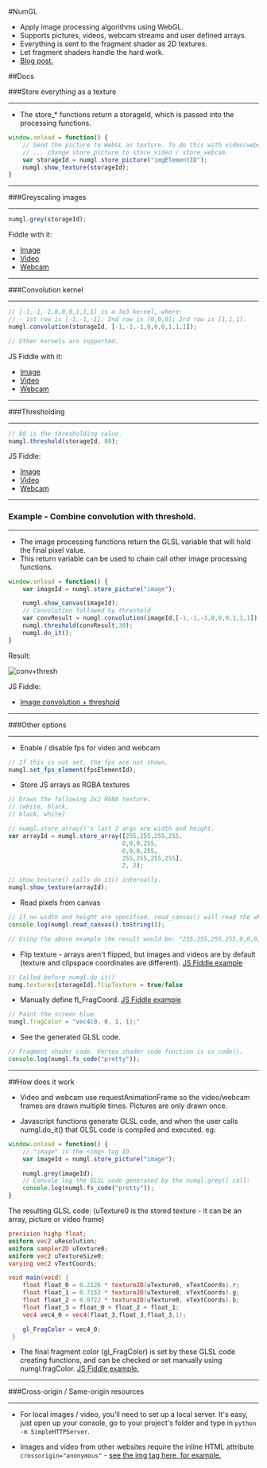 #NumGL

- Apply image processing algorithms using WebGL.
- Supports pictures, videos, webcam streams and user defined arrays.
- Everything is sent to the fragment shader as 2D textures.
- Let fragment shaders handle the hard work.
- <a href="http://jonolive.blogspot.pt/2015/01/introducing-numgl-webgl-library-for.html">Blog post.</a>

##Docs

###Store everything as a texture

---

- The store_* functions return a storageId, which is passed into the processing functions.

```javascript
window.onload = function() {
	// Send the picture to WebGL as texture. To do this with video/webcam...
	// ... change store_picture to store_video / store_webcam.
	var storageId = numgl.store_picture("imgElementID");
	numgl.show_texture(storageId);
}
```

---

###Greyscaling images

---

```javascript
numgl.grey(storageId);
```

Fiddle with it:

- <a href="http://jsfiddle.net/jongomez/q3n5gj7u/">Image</a>
- <a href="http://jsfiddle.net/jongomez/q3n5gj7u/1/">Video</a>
- <a href="http://jsfiddle.net/jongomez/q3n5gj7u/2/">Webcam</a>

---

###Convolution kernel

---

```javascript
// [-1,-1,-1,0,0,0,1,1,1] is a 3x3 kernel, where:
// - 1st row is [-1,-1,-1]; 2nd row is [0,0,0]; 3rd row is [1,1,1].
numgl.convolution(storageId, [-1,-1,-1,0,0,0,1,1,1]);

// Other kernels are supported.
```

JS Fiddle with it:

- <a href="http://jsfiddle.net/jongomez/6pgbwkff/">Image</a>
- <a href="http://jsfiddle.net/jongomez/6pgbwkff/1/">Video</a>
- <a href="http://jsfiddle.net/jongomez/6pgbwkff/2/">Webcam</a>

---

###Thresholding

---

```javascript
// 80 is the thresholding value.
numgl.threshold(storageId, 80);
```

JS Fiddle:

- <a href="http://jsfiddle.net/jongomez/eap27rhq/">Image</a>
- <a href="http://jsfiddle.net/jongomez/eap27rhq/1/">Video</a>
- <a href="http://jsfiddle.net/jongomez/eap27rhq/2/">Webcam</a>

---

### Example - Combine convolution with threshold.

---

- The image processing functions return the GLSL variable that will hold the final pixel value.
- This return variable can be used to chain call other image processing functions.

```javascript
window.onload = function() {
	var imageId = numgl.store_picture("image");

	numgl.show_canvas(imageId);
	// Convolution followed by threshold
	var convResult = numgl.convolution(imageId,[-1,-1,-1,0,0,0,1,1,1]);
	numgl.threshold(convResult,30);
	numgl.do_it();
}
```

Result:

![conv+thresh](http://i.imgur.com/uLpcjUZ.png)

JS Fiddle:

- <a href="http://jsfiddle.net/jongomez/b091mkbh/">Image convolution + threshold</a>

---

###Other options

---

- Enable / disable fps for video and webcam

```javascript
// If this is not set, the fps are not shown.
numgl.set_fps_element(fpsElementId);

```

- Store JS arrays as RGBA textures

```javascript
// Draws the following 2x2 RGBA texture: 
// [white, black,
// black, white]

// numgl.store_array()'s last 2 args are width and height.
var arrayId = numgl.store_array([255,255,255,255,
								0,0,0,255,
								0,0,0,255,
								255,255,255,255], 
								2, 2);

// show_texture() calls do_it() internally.
numgl.show_texture(arrayId);

```

- Read pixels from canvas

```javascript
// If no width and height are specified, read_canvas() will read the whole canvas.
console.log(numgl.read_canvas().toString());

// Using the above example the result would be: "255,255,255,255,0,0,0,255,0,0,0,255,255,255,255,255"

```

- Flip texture - arrays aren't flipped, but images and videos are by default (texture and clipspace coordinates are different). <a href="http://jsfiddle.net/jongomez/n2gx6986/">JS Fiddle example</a>

```javascript
// Called before numgl.do_it()
numg.textures[storageId].flipTexture = true/false
```

- Manually define fl_FragCoord. <a href="http://jsfiddle.net/jongomez/sbfe1yvz/">JS Fiddle example</a>

```javascript
// Paint the screen blue.
numgl.fragColor = "vec4(0, 0, 1, 1);"
```

- See the generated GLSL code.

```javascript
// Fragment shader code. Vertex shader code function is vs_code().
console.log(numgl.fs_code("pretty"));
```

---

##How does it work

- Video and webcam use requestAnimationFrame so the video/webcam frames are drawn multiple times. Pictures are only drawn once.

- Javascript functions generate GLSL code, and when the user calls numgl.do_it() that GLSL code is compiled and executed. eg:

```javascript
window.onload = function() {
	// "image" is the <img> tag ID.
	var imageId = numgl.store_picture("image");

	numgl.grey(imageId);
	// Console log the GLSL code generated by the numgl.grey() call:
	console.log(numgl.fs_code("pretty"));
}
```

The resulting GLSL code: (uTexture0 is the stored texture - it can be an array, picture or video frame)

```GLSL
precision highp float;
uniform vec2 uResolution;
uniform sampler2D uTexture0;
uniform vec2 uTextureSize0;
varying vec2 vTextCoords;

void main(void) {
	float float_0 = 0.2126 * texture2D(uTexture0, vTextCoords).r;
	float float_1 = 0.7152 * texture2D(uTexture0, vTextCoords).g;
	float float_2 = 0.0722 * texture2D(uTexture0, vTextCoords).b;
	float float_3 = float_0 + float_2 + float_1;
	vec4 vec4_0 = vec4(float_3,float_3,float_3,1);

	gl_FragColor = vec4_0;
 }
```

- The final fragment color (gl_FragColor) is set by these GLSL code creating functions, and can be checked or set manually using numgl.fragColor. <a href="http://jsfiddle.net/jongomez/sbfe1yvz/">JS Fiddle example.</a>

---

###Cross-origin / Same-origin resources

---

- For local images / video, you'll need to set up a local server. It's easy, just open up your console, go to your project's folder and type in ``` python -m SimpleHTTPServer ```.

- Images and video from other websites require the inline HTML attribute ``` crossorigin="anonymous" ``` - <a href="http://jsfiddle.net/jongomez/q3n5gj7u/">see the img tag here, for example.</a>

